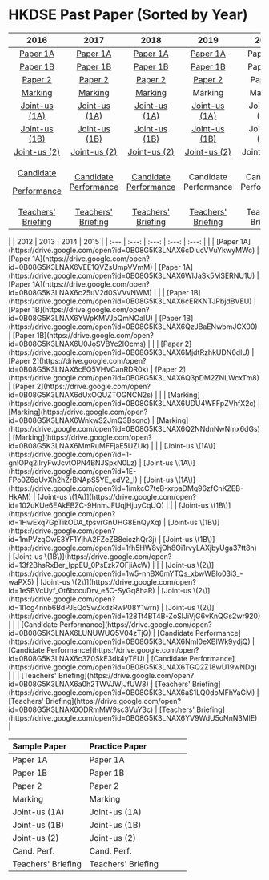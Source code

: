 # HKDSE Past Paper \(Sorted by Year\)

<table>
  <thead>
    <tr>
      <th style="text-align:center">2016</th>
      <th style="text-align:center">2017</th>
      <th style="text-align:center">2018</th>
      <th style="text-align:center">2019</th>
      <th style="text-align:center">2020</th>
    </tr>
  </thead>
  <tbody>
    <tr>
      <td style="text-align:center"><a href="https://drive.google.com/open?id=0B08G5K3LNAX6RV92Uzc4NGE1aE0">Paper 1A</a>
      </td>
      <td style="text-align:center"><a href="https://drive.google.com/open?id=0B08G5K3LNAX6VzFYZEhMaGlSRFU">Paper 1A</a>
      </td>
      <td style="text-align:center"><a href="https://drive.google.com/open?id=16rZUHZGUbVL5xZY3z2w_XP-QaU2FTmgI">Paper 1A</a>
      </td>
      <td style="text-align:center"><a href="https://drive.google.com/open?id=1s6sgxDpK02jgdY_dfPL-JEoHkklOqBmC">Paper 1A</a>
      </td>
      <td style="text-align:center">Paper 1A</td>
    </tr>
    <tr>
      <td style="text-align:center"><a href="https://drive.google.com/open?id=0B08G5K3LNAX6MHRNRG9EQ2hmSHM">Paper 1B</a>
      </td>
      <td style="text-align:center"><a href="https://drive.google.com/open?id=0B08G5K3LNAX6UFJud1hUNno5UEE">Paper 1B</a>
      </td>
      <td style="text-align:center"><a href="https://drive.google.com/open?id=1M_uCxuX7F3YsfOfAPe68liASnUGP1JkB">Paper 1B</a>
      </td>
      <td style="text-align:center"><a href="https://drive.google.com/open?id=1gZhO0yOE_4s1skDlMvQ2QDLXcoTm6PnF">Paper 1B</a>
      </td>
      <td style="text-align:center">Paper 1B</td>
    </tr>
    <tr>
      <td style="text-align:center"><a href="https://drive.google.com/open?id=0B08G5K3LNAX6RzUxMlVST1RTeUE">Paper 2</a>
      </td>
      <td style="text-align:center"><a href="https://drive.google.com/open?id=0B08G5K3LNAX6aXVrX1VIMVhuSlU">Paper 2</a>
      </td>
      <td style="text-align:center"><a href="https://drive.google.com/open?id=18rqkzlJV3bRjBXcMIXlMDKFu6wgumaYm">Paper 2</a>
      </td>
      <td style="text-align:center"><a href="https://drive.google.com/open?id=1Rc16Xw-BIJLHvlqv5a4jwNFH_NnDshN9">Paper 2</a>
      </td>
      <td style="text-align:center">Paper 2</td>
    </tr>
    <tr>
      <td style="text-align:center"><a href="https://drive.google.com/open?id=0B08G5K3LNAX6UU4yQVpiamMxTjA">Marking</a>
      </td>
      <td style="text-align:center"><a href="https://drive.google.com/open?id=0B08G5K3LNAX6R1BNS1BHQjd0Mkk">Marking</a>
      </td>
      <td style="text-align:center"><a href="https://drive.google.com/open?id=1MsfQ0sAQbKTpP_KimXvdakuct-oVnfap">Marking</a>
      </td>
      <td style="text-align:center">Marking</td>
      <td style="text-align:center">Marking</td>
    </tr>
    <tr>
      <td style="text-align:center"><a href="https://drive.google.com/open?id=10bHsqU0dLJmpW8VJ8FsEGK2RYd9vFWxv">Joint-us (1A)</a>
      </td>
      <td style="text-align:center"><a href="https://drive.google.com/open?id=1aMUFWcjcOywhj0ONePum2bEpS-O6WYCm">Joint-us (1A)</a>
      </td>
      <td style="text-align:center"><a href="https://drive.google.com/open?id=19Ipk6qHB6-qdpygeuAKlXdLTSA90Lilp">Joint-us (1A)</a>
      </td>
      <td style="text-align:center"><a href="https://drive.google.com/open?id=1yj25XvsK7NLljXpGzccwgJvy9083Y87u">Joint-us (1A)</a>
      </td>
      <td style="text-align:center">Joint-us (1A)</td>
    </tr>
    <tr>
      <td style="text-align:center"><a href="https://drive.google.com/open?id=1hLVSqDmxVA8FGWBXc-b9t-CvPY43JeMw">Joint-us (1B)</a>
      </td>
      <td style="text-align:center"><a href="https://drive.google.com/open?id=1va6fpYddfu1klCXTqw5UsPqyEw3PLOUz">Joint-us (1B)</a>
      </td>
      <td style="text-align:center"><a href="https://drive.google.com/open?id=19m8J3mFNYKBypt8zPRQ2WXgRPq574j48">Joint-us (1B)</a>
      </td>
      <td style="text-align:center"><a href="https://drive.google.com/open?id=1XPgpRWPHyT-Id7DhCeoo-HFzE-sgZ9-o">Joint-us (1B)</a>
      </td>
      <td style="text-align:center">Joint-us (1B)</td>
    </tr>
    <tr>
      <td style="text-align:center"><a href="https://drive.google.com/open?id=14L24GVNz-pUgdyJZpHSYnSY0uljU0IQU">Joint-us (2)</a>
      </td>
      <td style="text-align:center"><a href="https://drive.google.com/open?id=1Ybk8Dr3vcBAtfVxIvPOXixS81aH9NYyu">Joint-us (2)</a>
      </td>
      <td style="text-align:center"><a href="https://drive.google.com/open?id=1qXPg0jrFULK_-hobDV2CqgLED3cpmbDr">Joint-us (2)</a>
      </td>
      <td style="text-align:center"><a href="https://drive.google.com/open?id=1CR94zS2gjW40Ew8MCqD2n3FQ0p9B9pSR">Joint-us (2)</a>
      </td>
      <td style="text-align:center">Joint-us (2)</td>
    </tr>
    <tr>
      <td style="text-align:center">
        <p><a href="https://drive.google.com/open?id=0B08G5K3LNAX6QUt3bUhCX3BCOVE">Candidate</a>
        </p>
        <p><a href="https://drive.google.com/open?id=0B08G5K3LNAX6QUt3bUhCX3BCOVE">Performance</a>
        </p>
      </td>
      <td style="text-align:center"><a href="https://drive.google.com/open?id=0B08G5K3LNAX6R19JSmk2a1VrT0U">Candidate Performance</a>
      </td>
      <td style="text-align:center"><a href="https://drive.google.com/open?id=1GXTgnK36n_pEQAX7AWDBdS0UrjKgKt0F">Candidate Performance</a>
      </td>
      <td style="text-align:center">Candidate Performance</td>
      <td style="text-align:center">Candidate Performance</td>
    </tr>
    <tr>
      <td style="text-align:center"><a href="https://drive.google.com/open?id=0B08G5K3LNAX6MUczZi1vZ2dkWDA">Teachers&apos; Briefing</a>
      </td>
      <td style="text-align:center"><a href="https://drive.google.com/open?id=13XTfn8MT-ptoBpiYSlcqwv3pY__RUyf5">Teachers&apos; Briefing</a>
      </td>
      <td style="text-align:center"><a href="https://drive.google.com/open?id=14Ew4eFx1Lr4FA2ZNnwbp1JOT_VQfISSV">Teachers&apos; Briefing</a>
      </td>
      <td style="text-align:center"><a href="https://drive.google.com/open?id=17zFj8BTNBCGhgA0nRyd0L55VfNSCaAay">Teachers&apos; Briefing</a>
      </td>
      <td style="text-align:center">Teachers&apos; Briefing</td>
    </tr>
  </tbody>
</table>|  | 2012 | 2013 | 2014 | 2015 |
| :--- | :---: | :---: | :---: | :---: |
|  | [Paper 1A](https://drive.google.com/open?id=0B08G5K3LNAX6cDlucVVuYkwyMWc) | [Paper 1A](https://drive.google.com/open?id=0B08G5K3LNAX6VEE1QVZsUmpVVmM) | [Paper 1A](https://drive.google.com/open?id=0B08G5K3LNAX6WlJaSk5MSERNU1U) | [Paper 1A](https://drive.google.com/open?id=0B08G5K3LNAX6c25uV2d0SVVvNWM) |
|  | [Paper 1B](https://drive.google.com/open?id=0B08G5K3LNAX6cERKNTJPbjdBVEU) | [Paper 1B](https://drive.google.com/open?id=0B08G5K3LNAX6YWpKMVJpQmNOalU) | [Paper 1B](https://drive.google.com/open?id=0B08G5K3LNAX6QzJBaENwbmJCX00) | [Paper 1B](https://drive.google.com/open?id=0B08G5K3LNAX6U0JoSVBYc2lOcms) |
|  | [Paper 2](https://drive.google.com/open?id=0B08G5K3LNAX6MjdtRzhkUDN6dlU) | [Paper 2](https://drive.google.com/open?id=0B08G5K3LNAX6cEQ5VHVCanRDR0k) | [Paper 2](https://drive.google.com/open?id=0B08G5K3LNAX6Q3pDM2ZNLWcxTm8) | [Paper 2](https://drive.google.com/open?id=0B08G5K3LNAX6dUxOQUZTOGNCN2s) |
|  | [Marking](https://drive.google.com/open?id=0B08G5K3LNAX6UDU4WFFpZVhfX2c) | [Marking](https://drive.google.com/open?id=0B08G5K3LNAX6WnkwS2JmQ3Bscnc) | [Marking](https://drive.google.com/open?id=0B08G5K3LNAX6Q2NNdnNwNmx6dGs) | [Marking](https://drive.google.com/open?id=0B08G5K3LNAX6MmRuMFFjaE5UZUk) |
|  | [Joint-us \(1A\)](https://drive.google.com/open?id=1-gnIOPq2iIryFwJcvtOPN4BNJSpxN0Lz) | [Joint-us \(1A\)](https://drive.google.com/open?id=1E-FPo0Z6qUvXh2hZrBNApS5YE_edV2_I) | [Joint-us \(1A\)](https://drive.google.com/open?id=1imkcC7teB-xrpaDMq96zfCnKZEB-HkAM) | [Joint-us \(1A\)](https://drive.google.com/open?id=102uKUe6EAkEBZC-9HnmJFUqjHjuyCqUQ) |
|  | [Joint-us \(1B\)](https://drive.google.com/open?id=1HwExq7GpTikODA_tpsvrGnUHG8EnQyXq) | [Joint-us \(1B\)](https://drive.google.com/open?id=1mPVzqOwE3YF1YjhA2FZeZB8eiczhQr3j) | [Joint-us \(1B\)](https://drive.google.com/open?id=1fh5HW8vjOh8Oi1rvyLAXjbyUga37tt8n) | [Joint-us \(1B\)](https://drive.google.com/open?id=13f2BhsRxBer_IppEU_0PsEzk7OFjiAcW) |
|  | [Joint-us \(2\)](https://drive.google.com/open?id=1w5-nnBX6mYTQs_xbwWBlo03i3_-waPX5) | [Joint-us \(2\)](https://drive.google.com/open?id=1eSBVcUyf_Ot6bccuDrv_e5C-SyGq8haR) | [Joint-us \(2\)](https://drive.google.com/open?id=1l1cg4nnb6BdPJEQoSwZkdzRwP08Y1wrn) | [Joint-us \(2\)](https://drive.google.com/open?id=128Tt4BT4B-ZoSlJiVjG6vKnQGs2wr920) |
|  | [Candidate Performance](https://drive.google.com/open?id=0B08G5K3LNAX6LUNUWUQ5V04zTjQ) | [Candidate Performance](https://drive.google.com/open?id=0B08G5K3LNAX6Nml0eXBlWk9ydjQ) | [Candidate Performance](https://drive.google.com/open?id=0B08G5K3LNAX6c3Z0SkE3dk4yTEU) | [Candidate Performance](https://drive.google.com/open?id=0B08G5K3LNAX6TGQ2Z18wU19wNDg) |
|  | [Teachers' Briefing](https://drive.google.com/open?id=0B08G5K3LNAX6a0h2TWVJWjJfUW8) | [Teachers' Briefing](https://drive.google.com/open?id=0B08G5K3LNAX6aS1LQ0doMFhYaGM) | [Teachers' Briefing](https://drive.google.com/open?id=0B08G5K3LNAX6ODRmMW9sc3VuY3c) | [Teachers' Briefing](https://drive.google.com/open?id=0B08G5K3LNAX6YV9WdU5oNnN3MlE) |

| Sample Paper | Practice Paper |  |  |  |
| :--- | :--- | :--- | :--- | :--- |
| Paper 1A | Paper 1A |  |  |  |
| Paper 1B | Paper 1B |  |  |  |
| Paper 2 | Paper 2 |  |  |  |
| Marking | Marking |  |  |  |
| Joint-us \(1A\) | Joint-us \(1A\) |  |  |  |
| Joint-us \(1B\) | Joint-us \(1B\) |  |  |  |
| Joint-us \(2\) | Joint-us \(2\) |  |  |  |
| Cand. Perf. | Cand. Perf. |  |  |  |
| Teachers' Briefing | Teachers' Briefing |  |  |  |

